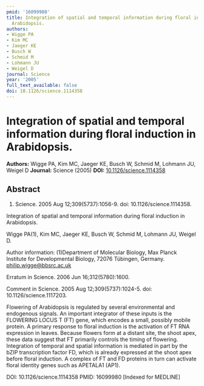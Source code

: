 ```yaml
---
pmid: '16099980'
title: Integration of spatial and temporal information during floral induction in
  Arabidopsis.
authors:
- Wigge PA
- Kim MC
- Jaeger KE
- Busch W
- Schmid M
- Lohmann JU
- Weigel D
journal: Science
year: '2005'
full_text_available: false
doi: 10.1126/science.1114358
---
```


# Integration of spatial and temporal information during floral induction in Arabidopsis.
**Authors:** Wigge PA, Kim MC, Jaeger KE, Busch W, Schmid M, Lohmann JU, Weigel D
**Journal:** Science (2005)
**DOI:** [10.1126/science.1114358](https://doi.org/10.1126/science.1114358)

## Abstract

1. Science. 2005 Aug 12;309(5737):1056-9. doi: 10.1126/science.1114358.

Integration of spatial and temporal information during floral induction in 
Arabidopsis.

Wigge PA(1), Kim MC, Jaeger KE, Busch W, Schmid M, Lohmann JU, Weigel D.

Author information:
(1)Department of Molecular Biology, Max Planck Institute for Developmental 
Biology, 72076 Tübingen, Germany. philip.wigge@bbsrc.ac.uk

Erratum in
    Science. 2006 Jun 16;312(5780):1600.

Comment in
    Science. 2005 Aug 12;309(5737):1024-5. doi: 10.1126/science.1117203.

Flowering of Arabidopsis is regulated by several environmental and endogenous 
signals. An important integrator of these inputs is the FLOWERING LOCUS T (FT) 
gene, which encodes a small, possibly mobile protein. A primary response to 
floral induction is the activation of FT RNA expression in leaves. Because 
flowers form at a distant site, the shoot apex, these data suggest that FT 
primarily controls the timing of flowering. Integration of temporal and spatial 
information is mediated in part by the bZIP transcription factor FD, which is 
already expressed at the shoot apex before floral induction. A complex of FT and 
FD proteins in turn can activate floral identity genes such as APETALA1 (AP1).

DOI: 10.1126/science.1114358
PMID: 16099980 [Indexed for MEDLINE]
